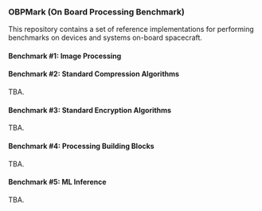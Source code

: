 ### OBPMark (On Board Processing Benchmark)

This repository contains a set of reference implementations for performing benchmarks on devices and systems on-board spacecraft. 

#### Benchmark #1: Image Processing

#### Benchmark #2: Standard Compression Algorithms
TBA.

#### Benchmark #3: Standard Encryption Algorithms
TBA.

#### Benchmark #4: Processing Building Blocks 
TBA.

#### Benchmark #5: ML Inference 
TBA.
